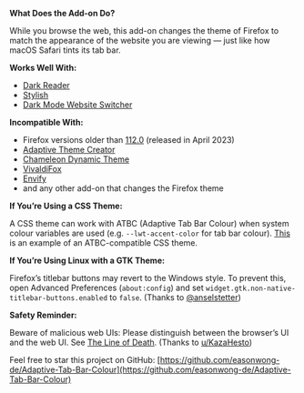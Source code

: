 **What Does the Add-on Do?**

While you browse the web, this add-on changes the theme of Firefox to match the appearance of the website you are viewing — just like how macOS Safari tints its tab bar.

**Works Well With:**

- [Dark Reader](https://addons.mozilla.org/firefox/addon/darkreader/)
- [Stylish](https://addons.mozilla.org/firefox/addon/stylish/)
- [Dark Mode Website Switcher](https://addons.mozilla.org/firefox/addon/dark-mode-website-switcher/)

**Incompatible With:**

- Firefox versions older than [112.0](https://www.mozilla.org/firefox/112.0/releasenotes/) (released in April 2023)
- [Adaptive Theme Creator](https://addons.mozilla.org/firefox/addon/adaptive-theme-creator/)
- [Chameleon Dynamic Theme](https://addons.mozilla.org/firefox/addon/chameleon-dynamic-theme-fixed/)
- [VivaldiFox](https://addons.mozilla.org/firefox/addon/vivaldifox/)
- [Envify](https://addons.mozilla.org/firefox/addon/envify/)
- and any other add-on that changes the Firefox theme

**If You’re Using a CSS Theme:**

A CSS theme can work with ATBC (Adaptive Tab Bar Colour) when system colour variables are used (e.g. `--lwt-accent-color` for tab bar colour). [This](https://github.com/easonwong-de/Firefox-Adaptive-Sur-Theme) is an example of an ATBC-compatible CSS theme.

**If You’re Using Linux with a GTK Theme:**

Firefox’s titlebar buttons may revert to the Windows style. To prevent this, open Advanced Preferences (`about:config`) and set `widget.gtk.non-native-titlebar-buttons.enabled` to `false`. (Thanks to [@anselstetter](https://github.com/anselstetter/))

**Safety Reminder:**

Beware of malicious web UIs: Please distinguish between the browser’s UI and the web UI. See [The Line of Death](https://textslashplain.com/2017/01/14/the-line-of-death/). (Thanks to [u/KazaHesto](https://www.reddit.com/user/KazaHesto/))

Feel free to star this project on GitHub: [https://github.com/easonwong-de/Adaptive-Tab-Bar-Colour](https://github.com/easonwong-de/Adaptive-Tab-Bar-Colour)